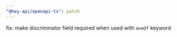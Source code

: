 ```yaml
---
"@hey-api/openapi-ts": patch
---
```


fix: make discriminator field required when used with `oneOf` keyword
